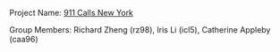 Project Name: [911 Calls New York](https://github.com/ZRich098/ORIE-4741)

Group Members: Richard Zheng (rz98), Iris Li (icl5), Catherine Appleby (caa96)